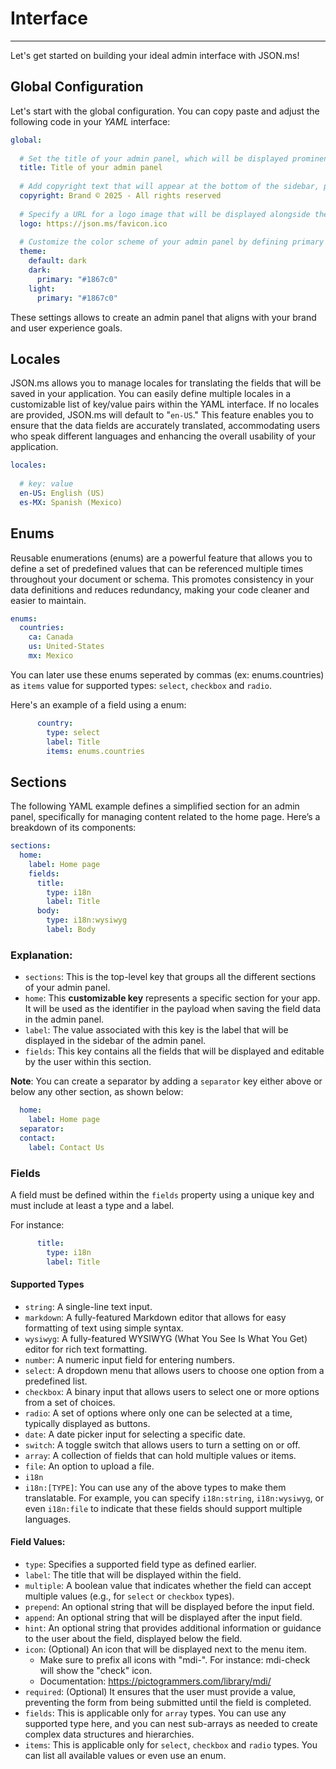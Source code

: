 # Interface

---

Let's get started on building your ideal admin interface with JSON.ms!

## Global Configuration
Let's start with the global configuration. You can copy paste and adjust the following code in your _YAML_ interface:
```yaml
global:
  
  # Set the title of your admin panel, which will be displayed prominently in the toolbar.
  title: Title of your admin panel
  
  # Add copyright text that will appear at the bottom of the sidebar, providing legal information or branding.
  copyright: Brand © 2025 - All rights reserved
    
  # Specify a URL for a logo image that will be displayed alongside the title, enhancing the visual identity of your panel.
  logo: https://json.ms/favicon.ico
  
  # Customize the color scheme of your admin panel by defining primary and secondary colors, allowing for a personalized look and feel.
  theme:
    default: dark
    dark:
      primary: "#1867c0"
    light:
      primary: "#1867c0"
```
These settings allows to create an admin panel that aligns with your brand and user experience goals.

## Locales

JSON.ms allows you to manage locales for translating the fields that will be saved in your application. You can easily define multiple locales in a customizable list of key/value pairs within the YAML interface. If no locales are provided, JSON.ms will default to "`en-US`." This feature enables you to ensure that the data fields are accurately translated, accommodating users who speak different languages and enhancing the overall usability of your application.

```yaml
locales:
  
  # key: value
  en-US: English (US)
  es-MX: Spanish (Mexico)
```

## Enums

Reusable enumerations (enums) are a powerful feature that allows you to define a set of predefined values that can be referenced multiple times throughout your document or schema. This promotes consistency in your data definitions and reduces redundancy, making your code cleaner and easier to maintain.

```yaml
enums:
  countries:
    ca: Canada
    us: United-States
    mx: Mexico
```

You can later use these enums seperated by commas (ex: enums.countries) as `items` value for supported types: `select`, `checkbox` and `radio`.

Here's an example of a field using a enum:

```yaml
      country: 
        type: select
        label: Title
        items: enums.countries
```

## Sections
The following YAML example defines a simplified section for an admin panel, specifically for managing content related to the home page. Here’s a breakdown of its components:

```yaml
sections:
  home:
    label: Home page
    fields:
      title: 
        type: i18n
        label: Title
      body:
        type: i18n:wysiwyg
        label: Body
```

### Explanation:

- `sections`: This is the top-level key that groups all the different sections of your admin panel.
- `home`: This **customizable key** represents a specific section for your app. It will be used as the identifier in the payload when saving the field data in the admin panel.
- `label`: The value associated with this key is the label that will be displayed in the sidebar of the admin panel.
- `fields`: This key contains all the fields that will be displayed and editable by the user within this section.

**Note**: You can create a separator by adding a `separator` key either above or below any other section, as shown below:

```yaml
  home:
    label: Home page
  separator:
  contact:
    label: Contact Us
```

### Fields

A field must be defined within the `fields` property using a unique key and must include at least a type and a label.

For instance:

```yaml
      title: 
        type: i18n
        label: Title
```

#### Supported Types
- `string`: A single-line text input.
- `markdown`: A fully-featured Markdown editor that allows for easy formatting of text using simple syntax.
- `wysiwyg`: A fully-featured WYSIWYG (What You See Is What You Get) editor for rich text formatting.
- `number`: A numeric input field for entering numbers.
- `select`: A dropdown menu that allows users to choose one option from a predefined list.
- `checkbox`: A binary input that allows users to select one or more options from a set of choices.
- `radio`: A set of options where only one can be selected at a time, typically displayed as buttons.
- `date`: A date picker input for selecting a specific date.
- `switch`: A toggle switch that allows users to turn a setting on or off.
- `array`: A collection of fields that can hold multiple values or items.
- `file`: An option to upload a file.
- `i18n`
- `i18n:[TYPE]`: You can use any of the above types to make them translatable. For example, you can specify `i18n:string`, `i18n:wysiwyg`, or even `i18n:file` to indicate that these fields should support multiple languages.

#### Field Values:
- `type`: Specifies a supported field type as defined earlier.
- `label`: The title that will be displayed within the field.
- `multiple`: A boolean value that indicates whether the field can accept multiple values (e.g., for `select` or `checkbox` types).
- `prepend`: An optional string that will be displayed before the input field.
- `append`: An optional string that will be displayed after the input field.
- `hint`: An optional string that provides additional information or guidance to the user about the field, displayed below the field.
- `icon`: (Optional) An icon that will be displayed next to the menu item.
  - Make sure to prefix all icons with "mdi-". For instance: mdi-check will show the "check" icon.
  - Documentation: https://pictogrammers.com/library/mdi/
- `required`: (Optional) It ensures that the user must provide a value, preventing the form from being submitted until the field is completed.
- `fields`: This is applicable only for `array` types. You can use any supported type here, and you can nest sub-arrays as needed to create complex data structures and hierarchies.
- `items`: This is applicable only for `select`, `checkbox` and `radio` types. You can list all available values or even use an enum.
